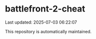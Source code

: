 # battlefront-2-cheat

Last updated: 2025-07-03 06:22:07

This repository is automatically maintained.
